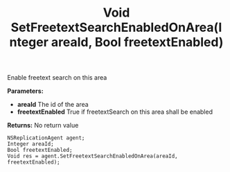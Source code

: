 ﻿---
uid: crmscript_ref_NSReplicationAgent_SetFreetextSearchEnabledOnArea
title: Void SetFreetextSearchEnabledOnArea(Integer areaId, Bool freetextEnabled)
intellisense: NSReplicationAgent.SetFreetextSearchEnabledOnArea
keywords: NSReplicationAgent, SetFreetextSearchEnabledOnArea
so.topic: reference
---

Enable freetext search on this area

**Parameters:**
 - **areaId** The id of the area
 - **freetextEnabled** True if freetextSearch on this area shall be enabled

**Returns:** No return value

```crmscript
NSReplicationAgent agent;
Integer areaId;
Bool freetextEnabled;
Void res = agent.SetFreetextSearchEnabledOnArea(areaId, freetextEnabled);
```

